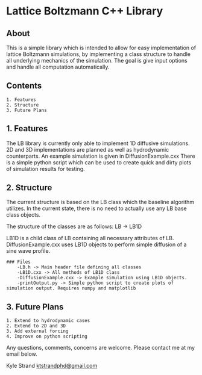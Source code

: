 # Lattice Boltzmann C++ Library

## About

This is a simple library which is intended to allow for easy implementation of lattice Boltzmann simulations, by implementing a class structure to handle all underlying mechanics of the simulation. The goal is give input options and handle all computation automatically.

## Contents
	1. Features
	2. Structure
	3. Future Plans

## 1. Features
The LB library is currently only able to implement 1D diffusive simulations. 2D and 3D implementations are planned as well as hydrodynamic counterparts. An example simulation is given in DiffusionExample.cxx There is a simple python script which can be used to create quick and dirty plots of simulation results for testing. 

## 2. Structure
The current structure is based on the LB class which the baseline algorithm utilizes. In the current state, there is no need to actually use any LB base class objects.

The structure of the classes are as follows:
	LB -> LB1D

LB1D is a child class of LB containing all necessary attributes of LB. DiffusionExample.cxx uses LB1D objects to perform simple diffusion of a sine wave profile.

	### Files
		-LB.h -> Main header file defining all classes
		-LB1D.cxx -> All methods of LB1D class
		-DiffusionExample.cxx -> Example simulation using LB1D objects.
		-printOutput.py -> Simple python script to create plots of simulation output. Requires numpy and matplotlib  

## 3. Future Plans
	1. Extend to hydrodynamic cases
	2. Extend to 2D and 3D
	3. Add external forcing
	4. Improve on python scripting

Any questions, comments, concerns are welcome. Please contact me at my email below.

Kyle Strand
ktstrandphd@gmail.com

